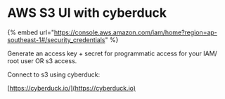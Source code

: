 # AWS S3 UI with cyberduck

{% embed url="https://console.aws.amazon.com/iam/home?region=ap-southeast-1#/security_credentials" %}

Generate an access key + secret for programmatic access for your IAM/ root user OR s3 access.

Connect to s3 using cyberduck:

[https://cyberduck.io/](https://cyberduck.io)
